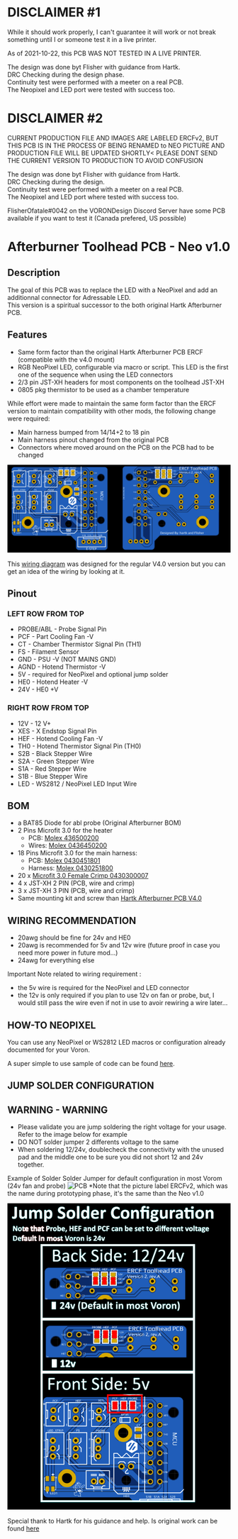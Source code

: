 # DISCLAIMER #1 #
While it should work properly, I can't guarantee it will work or not break something until I or someone test it in a live printer.  

As of 2021-10-22, this PCB WAS NOT TESTED IN A LIVE PRINTER.  

The design was done byt Flisher with guidance from Hartk.  
DRC Checking during the design phase.  
Continuity test were performed with a meeter on a real PCB.  
The Neopixel and LED port were tested with success too.  

# DISCLAIMER #2 # 
CURRENT PRODUCTION FILE AND IMAGES ARE LABELED ERCFv2, BUT THIS PCB IS IN THE PROCESS OF BEING RENAMED to NEO
PICTURE AND PRODUCTION FILE WILL BE UPDATED SHORTLY< PLEASE DONT SEND THE CURRENT VERSION TO PRODUCTION TO AVOID CONFUSION


The design was done byt Flisher with guidance from Hartk.  
DRC Checking during the design.  
Continuity test were performed with a meeter on a real PCB.  
The Neopixel and LED port where tested with success too.  


FlisherOfatale#0042 on the VORONDesign Discord Server have some PCB available if you want to test it (Canada prefered, US possible)

# Afterburner Toolhead PCB - Neo v1.0 #
## Description ##
The goal of this PCB was to replace the LED with a NeoPixel and add an additionnal connector for Adressable LED.  
This version is a spiritual successor to the both original Hartk Afterburner PCB.  

## Features ##
 - Same form factor than the original Hartk Afterburner PCB ERCF (compatible with the v4.0 mount)
 - RGB NeoPixel LED, configurable via macro or script.  This LED is the first one of the sequence when using the LED connectors
 - 2/3 pin JST-XH headers for most components on the toolhead JST-XH
 - 0805 pkg thermistor to be used as a chamber temperature 
 
While effort were made to maintain the same form factor than the ERCF version to maintain compatibility with other mods, the following change were required:
* Main harness bumped from 14/14+2 to 18 pin
* Main harness pinout changed from the original PCB
* Connectors where moved around on the PCB on the PCB had to be changed

![PCB](/Images/pcb-layout.png)

This [wiring diagram](https://github.com/VoronDesign/Voron-Hardware/blob/master/Afterburner_Toolhead_PCB/Images/Wiring/ERCF-Toolhead%20SKR%201_4%20wiring.png) was designed for the regular V4.0 version but you can get an idea of the wiring by looking at it.

## Pinout ##
### LEFT ROW FROM TOP ##
* PROBE/ABL  - Probe Signal Pin
* PCF  - Part Cooling Fan -V
* CT   - Chamber Thermistor Signal Pin (TH1)
* FS  - Filament Sensor
* GND  - PSU -V (NOT MAINS GND)
* AGND - Hotend Thermistor -V
* 5V   - required for NeoPixel and optional jump solder
* HE0  - Hotend Heater -V    
* 24V  - HE0 +V 

### RIGHT ROW FROM TOP ##
* 12V - 12 V+
* XES  - X Endstop Signal Pin    
* HEF  - Hotend Cooling Fan -V
* TH0  - Hotend Thermistor Signal Pin (TH0)
* S2B  - Black Stepper Wire 
* S2A  - Green Stepper Wire
* S1A  - Red Stepper Wire
* S1B  - Blue Stepper Wire
* LED  - WS2812 / NeoPixel LED Input Wire
     

## BOM ##
* a BAT85 Diode for abl probe (Original Afterburner BOM)
* 2 Pins Microfit 3.0 for the heater
   * PCB: [Molex 436500200](https://www.digikey.ca/en/products/detail/molex/0436500200/268989)
   * Wires: [Molex 0436450200](https://www.digikey.ca/en/products/detail/molex/0436450200/268974)
* 18 Pins Microfit 3.0 for the main harness: 
   * PCB: [Molex 0430451801](https://www.digikey.ca/en/products/detail/molex/0430451801/3310258?4)
   * Harness: [Molex 0430251800](https://www.digikey.ca/en/products/detail/molex/0430251800/531407)
* 20 x [Microfit 3.0 Female Crimp 0430300007](https://www.digikey.ca/en/products/detail/molex/0430300007/252479)
* 4 x JST-XH 2 PIN (PCB, wire and crimp)
* 3 x JST-XH 3 PIN (PCB, wire and crimp)
* Same mounting kit and screw than [Hartk Afterburner PCB V4.0](https://github.com/VoronDesign/Voron-Hardware/blob/master/Afterburner_Toolhead_PCB)

## WIRING RECOMMENDATION ##
* 20awg should be fine for 24v and HE0 
* 20awg is recommended for 5v and 12v wire (future proof in case you need more power in future mod...)
* 24awg for everything else 

Important Note related to wiring requirement :
* the 5v wire is required for the NeoPixel and LED connector
* the 12v is only required if you plan to use 12v on fan or probe, but, I would still pass the wire even if not in use to avoir rewiring a wire later...


## HOW-TO NEOPIXEL ##
You can use any NeoPixel or WS2812 LED macros or configuration already documented for your Voron.

A super simple to use sample of code can be found [here](https://github.com/hartk1213/DoomConfig/blob/master/led.cfg).

## JUMP SOLDER CONFIGURATION
## WARNING - WARNING ##
* Please validate you are jump soldering the right voltage for your usage.  Refer to the image below for example
* DO NOT solder jumper 2 differents voltage to the same 
* When soldering 12/24v, doublecheck the connectivity with the unused pad and the middle one to be sure you did not short 12 and 24v together.
 

Example of Solder Solder Jumper for default configuration in most Vorom (24v fan and probe)
![PCB](/solderjumper-example.png)
*Note that the picture label ERCFv2, which was the name during prototyping phase, it's the same than the Neo v1.0 

![Instruction](/Images/solderjumper-instructions.png)

Special thank to Hartk for his guidance and help.  Is original work can be found [here](https://github.com/VoronDesign/Voron-Hardware/tree/master/Afterburner_Toolhead_PCB)
